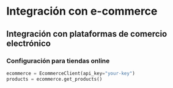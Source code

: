 # Integración con e-commerce

## Integración con plataformas de comercio electrónico

### Configuración para tiendas online

```python
ecommerce = EcommerceClient(api_key="your-key")
products = ecommerce.get_products()
```
